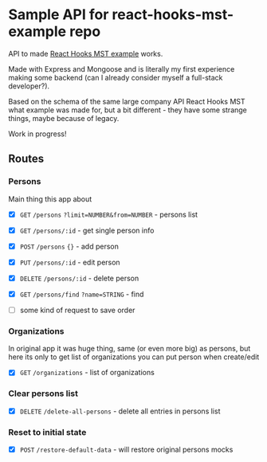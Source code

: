 # Sample API for react-hooks-mst-example repo

API to made [React Hooks MST example](https://github.com/random1911/react-hooks-mst-example) works.

Made with Express and Mongoose and is literally my first experience making some backend (can I already consider myself a full-stack developer?).

Based on the schema of the same large company API React Hooks MST what example was made for, but a bit different - they have some strange things, maybe because of legacy.

Work in progress!

## Routes

### Persons

Main thing this app about

- [x] `GET` `/persons` `?limit=NUMBER&from=NUMBER` - persons list

- [x] `GET` `/persons/:id` - get single person info

- [x] `POST` `/persons` `{}` - add person

- [x] `PUT` `/persons/:id` - edit person

- [x] `DELETE` `/persons/:id` - delete person

- [x] `GET` `/persons/find` `?name=STRING` - find

- [ ] some kind of request to save order

### Organizations

In original app it was huge thing, same (or even more big) as persons, but here its only to get list of organizations you can put person when create/edit

- [x] `GET` `/organizations` - list of organizations

### Clear persons list

- [x] `DELETE` `/delete-all-persons` - delete all entries in persons list

### Reset to initial state

- [x] `POST` `/restore-default-data` - will restore original persons mocks
